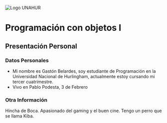![Logo UNAHUR](./UNAHUR.png)

# Programación con objetos I
## Presentación Personal

### Datos Personales
- Mi nombre es Gastón Belardes, soy estudiante de Programación en la Universidad Nacional de Hurlingham, actualmente estoy cursando mi tercer cuatrimestre.
- Vivo en Pablo Podesta, 3 de Febrero


### Otra Información
Hincha de Boca.
Apasionado del gaming y el buen cine.
Tengo un perro que se llama Kiba.